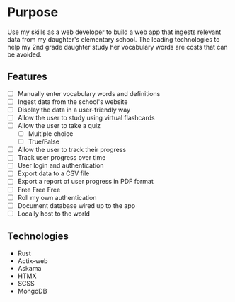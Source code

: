 # Purpose
Use my skills as a web developer to build a web app that
ingests relevant data from my daughter's elementary school.
The leading technologies to help my 2nd grade daughter 
study her vocabulary words are costs that can be avoided. 

## Features
- [ ] Manually enter vocabulary words and definitions
- [ ] Ingest data from the school's website
- [ ] Display the data in a user-friendly way
- [ ] Allow the user to study using virtual flashcards
- [ ] Allow the user to take a quiz
  - [ ] Multiple choice
  - [ ] True/False
- [ ] Allow the user to track their progress
- [ ] Track user progress over time
- [ ] User login and authentication
- [ ] Export data to a CSV file
- [ ] Export a report of user progress in PDF format
- [ ] Free Free Free
- [ ] Roll my own authentication
- [ ] Document database wired up to the app
- [ ] Locally host to the world

## Technologies
- Rust
- Actix-web
- Askama
- HTMX
- SCSS
- MongoDB


